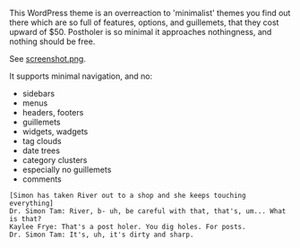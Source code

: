 This WordPress theme is an overreaction to 'minimalist' themes you find out there which are so full of features, options, and guillemets, that they cost upward of $50. Postholer is so minimal it approaches nothingness, and nothing should be free.

See [screenshot.png](https://raw.github.com/waded/postholer/master/screenshot.png).

It supports minimal navigation, and no:

- sidebars
- menus
- headers, footers
- guillemets
- widgets, wadgets
- tag clouds
- date trees
- category clusters
- especially no guillemets
- comments

```
[Simon has taken River out to a shop and she keeps touching everything]
Dr. Simon Tam: River, b- uh, be careful with that, that's, um... What is that?
Kaylee Frye: That's a post holer. You dig holes. For posts.
Dr. Simon Tam: It's, uh, it's dirty and sharp.
```


